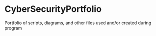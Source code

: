 # CyberSecurityPortfolio
Portfolio of scripts, diagrams, and other files used and/or created during program
